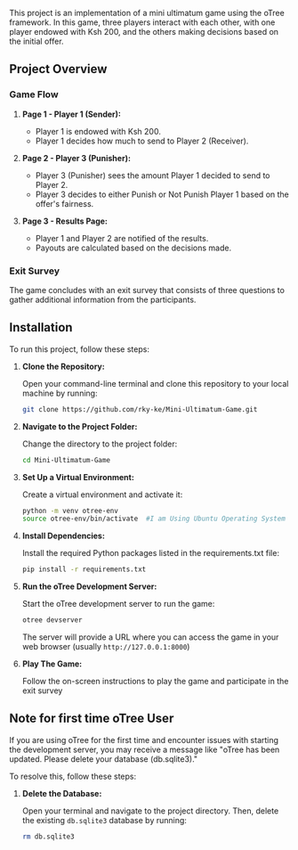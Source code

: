 This project is an implementation of a mini ultimatum game using the oTree framework. In this game, three players interact with each other, with one player endowed with Ksh 200, and the others making decisions based on the initial offer.

## Project Overview

### Game Flow

1. **Page 1 - Player 1 (Sender):**
   - Player 1 is endowed with Ksh 200.
   - Player 1 decides how much to send to Player 2 (Receiver).

2. **Page 2 - Player 3 (Punisher):**
   - Player 3 (Punisher) sees the amount Player 1 decided to send to Player 2.
   - Player 3 decides to either Punish or Not Punish Player 1 based on the offer's fairness.

3. **Page 3 - Results Page:**
   - Player 1 and Player 2 are notified of the results.
   - Payouts are calculated based on the decisions made.

### Exit Survey

The game concludes with an exit survey that consists of three questions to gather additional information from the participants.

## Installation

To run this project, follow these steps:

1. **Clone the Repository:**

   Open your command-line terminal and clone this repository to your local machine by running:

   ```bash
   git clone https://github.com/rky-ke/Mini-Ultimatum-Game.git 
   
   ```

2. **Navigate to the Project Folder:**

   Change the directory to the project folder:

   ```bash
   cd Mini-Ultimatum-Game

   ```

3. **Set Up a Virtual Environment:**

   Create a virtual environment and activate it:

   ```bash
   python -m venv otree-env
   source otree-env/bin/activate  #I am Using Ubuntu Operating System

   ```

4. **Install Dependencies:**

   Install the required Python packages listed in the requirements.txt file:

   ```bash
   pip install -r requirements.txt

   ```

5. **Run the oTree Development Server:**

   Start the oTree development server to run the game:
   ```bash
   otree devserver

   ```
   The server will provide a URL where you can access the game in your web browser (usually `http://127.0.0.1:8000`)

6. **Play The Game:**

   Follow the on-screen instructions to play the game and participate in the exit survey

## Note for first time oTree User 

If you are using oTree for the first time and encounter issues with starting the development server, you may receive a message like "oTree has been updated. Please delete your database (db.sqlite3)." 

To resolve this, follow these steps:

   1. **Delete the Database:**

      Open your terminal and navigate to the project directory. Then, delete the existing `db.sqlite3` database by running:

      ```bash
      rm db.sqlite3
   

